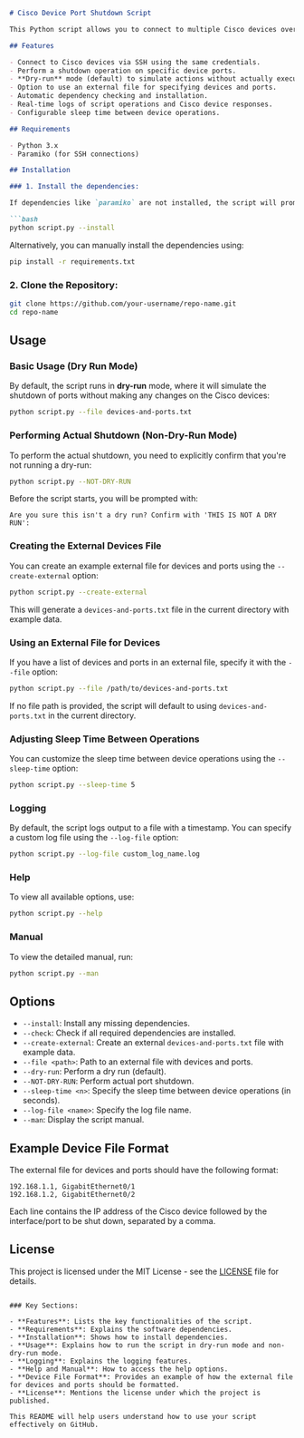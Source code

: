 ```markdown
# Cisco Device Port Shutdown Script

This Python script allows you to connect to multiple Cisco devices over SSH and perform a shutdown operation on specific ports. It includes dry-run functionality, logging, dependency management, and external file support for devices and ports.

## Features

- Connect to Cisco devices via SSH using the same credentials.
- Perform a shutdown operation on specific device ports.
- **Dry-run** mode (default) to simulate actions without actually executing them.
- Option to use an external file for specifying devices and ports.
- Automatic dependency checking and installation.
- Real-time logs of script operations and Cisco device responses.
- Configurable sleep time between device operations.

## Requirements

- Python 3.x
- Paramiko (for SSH connections)

## Installation

### 1. Install the dependencies:

If dependencies like `paramiko` are not installed, the script will prompt you to install them automatically, or you can run the script with the `--install` option:

```bash
python script.py --install
```

Alternatively, you can manually install the dependencies using:

```bash
pip install -r requirements.txt
```

### 2. Clone the Repository:

```bash
git clone https://github.com/your-username/repo-name.git
cd repo-name
```

## Usage

### Basic Usage (Dry Run Mode)

By default, the script runs in **dry-run** mode, where it will simulate the shutdown of ports without making any changes on the Cisco devices:

```bash
python script.py --file devices-and-ports.txt
```

### Performing Actual Shutdown (Non-Dry-Run Mode)

To perform the actual shutdown, you need to explicitly confirm that you're not running a dry-run:

```bash
python script.py --NOT-DRY-RUN
```

Before the script starts, you will be prompted with:

```
Are you sure this isn't a dry run? Confirm with 'THIS IS NOT A DRY RUN':
```

### Creating the External Devices File

You can create an example external file for devices and ports using the `--create-external` option:

```bash
python script.py --create-external
```

This will generate a `devices-and-ports.txt` file in the current directory with example data.

### Using an External File for Devices

If you have a list of devices and ports in an external file, specify it with the `--file` option:

```bash
python script.py --file /path/to/devices-and-ports.txt
```

If no file path is provided, the script will default to using `devices-and-ports.txt` in the current directory.

### Adjusting Sleep Time Between Operations

You can customize the sleep time between device operations using the `--sleep-time` option:

```bash
python script.py --sleep-time 5
```

### Logging

By default, the script logs output to a file with a timestamp. You can specify a custom log file using the `--log-file` option:

```bash
python script.py --log-file custom_log_name.log
```

### Help

To view all available options, use:

```bash
python script.py --help
```

### Manual

To view the detailed manual, run:

```bash
python script.py --man
```

## Options

- `--install`: Install any missing dependencies.
- `--check`: Check if all required dependencies are installed.
- `--create-external`: Create an external `devices-and-ports.txt` file with example data.
- `--file <path>`: Path to an external file with devices and ports.
- `--dry-run`: Perform a dry run (default).
- `--NOT-DRY-RUN`: Perform actual port shutdown.
- `--sleep-time <n>`: Specify the sleep time between device operations (in seconds).
- `--log-file <name>`: Specify the log file name.
- `--man`: Display the script manual.

## Example Device File Format

The external file for devices and ports should have the following format:

```
192.168.1.1, GigabitEthernet0/1
192.168.1.2, GigabitEthernet0/2
```

Each line contains the IP address of the Cisco device followed by the interface/port to be shut down, separated by a comma.

## License

This project is licensed under the MIT License - see the [LICENSE](LICENSE) file for details.
```

### Key Sections:

- **Features**: Lists the key functionalities of the script.
- **Requirements**: Explains the software dependencies.
- **Installation**: Shows how to install dependencies.
- **Usage**: Explains how to run the script in dry-run mode and non-dry-run mode.
- **Logging**: Explains the logging features.
- **Help and Manual**: How to access the help options.
- **Device File Format**: Provides an example of how the external file for devices and ports should be formatted.
- **License**: Mentions the license under which the project is published.

This README will help users understand how to use your script effectively on GitHub.
